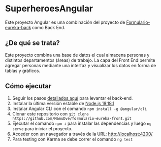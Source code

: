 # SuperheroesAngular

Este proyecto Angular es una combinación del proyecto de [Formulario-eureka-back](https://github.com/ManuDve/formulario-eureka-back) como Back End.

## ¿De qué se trata?

Este proyecto combina una base de datos el cual almacena personas y distintos departamentos (áreas) de trabajo. La capa del Front End permite agregar personas mediante una interfaz y visualizar los datos en forma de tablas y gráficos.

## Cómo ejecutar

1. Seguir los pasos [detallados aquí](https://github.com/ManuDve/formulario-eureka-back) para levantar el back-end.
2. Instalar la última versión estable de [Node.js 18.18.1](https://nodejs.org/es/download)
3. Instalar Angular CLI con el comando `npm install -g @angular/cli`
4. Clonar este repositorio con `git clone https://github.com/ManuDve/formulario-eureka-front.git`
5. Ejecutar el comando `npm i` para instalar las dependencias  y luego `ng serve` para iniciar el proyecto.
6. Acceder con un navegador a través de la URL: [http://localhost:4200/](http://localhost:4200/)
7. Para testing con Karma se debe correr el comando `ng test`
